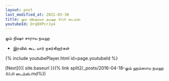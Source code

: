 ```yaml
---
layout: post
last_modified_at: 2021-03-30
title: ஓம் விரதய்யா நமஹ ௧௦௮ டைம்ஸ்
youtubeId: Drq0XPcrJy4
---
```

 
 
 ஓம் நிஷா சாராய நமஹ  
 
 -  இரவில் கூட யார் நகர்கிறார்கள் 
 
  
 
  
 
 
 
 
 
 


{% include youtubePlayer.html id=page.youtubeId %}
 
[Next]({{ site.baseurl }}{% link  split2/_posts/2016-04-18-ஓம் ஹம்ஸாய நமஹ ௧௦௮ டைம்ஸ்.md%})
 
